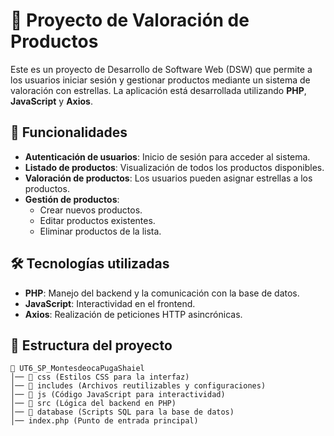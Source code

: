 # 📌 Proyecto de Valoración de Productos

Este es un proyecto de Desarrollo de Software Web (DSW) que permite a los usuarios iniciar sesión y gestionar productos mediante un sistema de valoración con estrellas. La aplicación está desarrollada utilizando **PHP**, **JavaScript** y **Axios**.

## 🚀 Funcionalidades

- **Autenticación de usuarios**: Inicio de sesión para acceder al sistema.
- **Listado de productos**: Visualización de todos los productos disponibles.
- **Valoración de productos**: Los usuarios pueden asignar estrellas a los productos.
- **Gestión de productos**:
  - Crear nuevos productos.
  - Editar productos existentes.
  - Eliminar productos de la lista.

## 🛠 Tecnologías utilizadas

- **PHP**: Manejo del backend y la comunicación con la base de datos.
- **JavaScript**: Interactividad en el frontend.
- **Axios**: Realización de peticiones HTTP asincrónicas.

## 📂 Estructura del proyecto

```
📁 UT6_SP_MontesdeocaPugaShaiel
│── 📂 css (Estilos CSS para la interfaz)
│── 📂 includes (Archivos reutilizables y configuraciones)
│── 📂 js (Código JavaScript para interactividad)
│── 📂 src (Lógica del backend en PHP)
│── 📂 database (Scripts SQL para la base de datos)
│── index.php (Punto de entrada principal)
```
